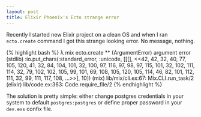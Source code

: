 ```yaml
---
layout: post
title: Elixir Phoenix's Ecto strange error
---
```


Recently I started new Elixir project on a clean OS and when I ran ```ecto.create``` command
I got this strange looking error. No message, nothing.

{% highlight bash %}
λ mix ecto.create
** (ArgumentError) argument error
    (stdlib) :io.put_chars(:standard_error, :unicode, [[[], <<42, 42, 32, 40, 77, 105, 120, 41, 32, 84, 104, 101, 32, 100, 97, 116, 97, 98, 97, 115, 101, 32, 102, 111, 114, 32, 79, 102, 102, 105, 99, 101, 69, 108, 105, 120, 105, 114, 46, 82, 101, 112, 111, 32, 99, 111, 117, 108, ...>>], 10])
    (mix) lib/mix/cli.ex:67: Mix.CLI.run_task/2
    (elixir) lib/code.ex:363: Code.require_file/2
{% endhighlight %}

The solution is pretty simple: either change postgres credentials in your system to default
```postgres:postgres``` or define proper password in your ```dev.exs``` confix file.
